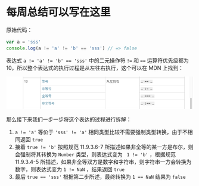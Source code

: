 # 每周总结可以写在这里

原始代码：

```js
var a = 'sss'
console.log(a != 'a' != 'b' == 'sss') // => false
```

表达式 `a != 'a' != 'b' == 'sss'` 中的二元操作符 `!=` 和 `==` 运算符优先级都为 10，所以整个表达式的执行过程是从左往右执行，这个可以在 MDN 上找到：

![image-20200716112936988](assets/image-20200716112936988.png)

那么接下来我们一步一步将这个表达的过程进行拆解：

1. `a != 'a'` 等价于 `'sss' != 'a'` 相同类型比较不需要强制类型转换，由于不相同返回 `true` 
2. 接着 `true != 'b'` 按照规范 11.9.3.6-7 所描述如果非全等的某一方是布尔，则会强制将其转换为 `Number` 类型，则表达式变为 ` 1 != 'b'` ，根据规范 11.9.3.4-5 所描述，如果非全等双方是数字和字符串，则字符串一方会转换为数字，则表达式变为 `1 != NaN` ，结果返回 `true`
3. 最后 `true == 'sss'` 根据第二步所述，最终转换为 `1 == NaN` 结果为 `false` 

